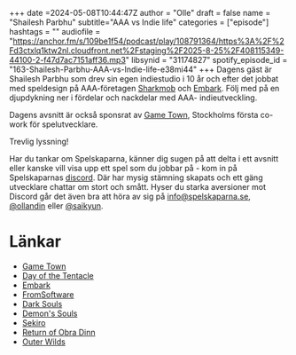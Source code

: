 +++
date =2024-05-08T10:44:47Z
author = "Olle"
draft = false 
name = "Shailesh Parbhu"
subtitle="AAA vs Indie life"
categories = ["episode"]
hashtags = ""
audiofile = "https://anchor.fm/s/109be1f54/podcast/play/108791364/https%3A%2F%2Fd3ctxlq1ktw2nl.cloudfront.net%2Fstaging%2F2025-8-25%2F408115349-44100-2-f47d7ac7151aff36.mp3"
libsynid = "31174827"
spotify_episode_id = "163-Shailesh-Parbhu-AAA-vs-Indie-life-e38mi44"
+++
Dagens gäst är Shailesh Parbhu som drev sin egen indiestudio i 10 år och efter det jobbat med speldesign på AAA-företagen [Sharkmob](https://www.sharkmob.com/about) och [Embark](https://www.embark-studios.com/). Följ med på en djupdykning ner i fördelar och nackdelar med AAA- indieutveckling.  

Dagens avsnitt är också sponsrat av [Game Town](https://www.gametown.se/), Stockholms första co-work för spelutvecklare. 

Trevlig lyssning!

Har du tankar om Spelskaparna, känner dig sugen på att delta i ett avsnitt eller kanske vill visa upp ett spel som du jobbar på - kom in på Spelskaparnas [discord](https://discord.gg/hBHEXss). Där har mysig stämning skapats och ett gäng utvecklare chattar om stort och smått. Hyser du starka aversioner mot Discord går det även bra att höra av sig på info@spelskaparna.se, [@ollandin](https://twitter.com/ollelandin) eller [@saikyun](https://twitter.com/Saikyun).

# Länkar
* [Game Town](https://www.gametown.se/)
* [Day of the Tentacle](https://en.wikipedia.org/wiki/Day_of_the_Tentacle)
* [Embark](https://www.embark-studios.com/)
* [FromSoftware](https://www.fromsoftware.jp/ww/)
* [Dark Souls](https://en.wikipedia.org/wiki/Dark_Souls)
* [Demon's Souls](https://en.wikipedia.org/wiki/Demon%27s_Souls)
* [Sekiro](https://en.wikipedia.org/wiki/Sekiro:_Shadows_Die_Twice)
* [Return of Obra Dinn](https://en.wikipedia.org/wiki/Return_of_the_Obra_Dinn)
* [Outer Wilds](https://en.wikipedia.org/wiki/Outer_Wilds)
